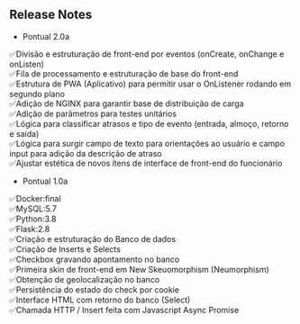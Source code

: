 ## Release Notes

- Pontual 2.0a

✅Divisão e estruturação de front-end por eventos (onCreate, onChange e onListen) <br>
✅Fila de processamento e estruturação de base do front-end <br>
✅Estrutura de PWA (Aplicativo) para permitir usar o OnListener rodando em segundo plano <br>
✅Adição de NGINX para garantir base de distribuição de carga <br>
✅Adição de parâmetros para testes unitários <br>
✅Lógica para classificar atrasos e tipo de evento (entrada, almoço, retorno e saída) <br>
✅Lógica para surgir campo de texto para orientações ao usuário e campo input para adição da descrição de atraso <br>
✅Ajustar estética de novos ítens de interface de front-end do funcionário <br>

- Pontual 1.0a

✅Docker:final <br>
✅MySQL:5.7 <br>
✅Python:3.8 <br>
✅Flask:2.8 <br>
✅Criação e estruturação do Banco de dados <br>
✅Criação de Inserts e Selects <br>
✅Checkbox gravando apontamento no banco <br>
✅Primeira skin de front-end em New Skeuomorphism (Neumorphism) <br>
✅Obtenção de geolocalização no banco <br>
✅Persistência do estado do check por cookie <br>
✅Interface HTML com retorno do banco (Select) <br>
✅Chamada HTTP / Insert feita com Javascript Async Promise <br>
